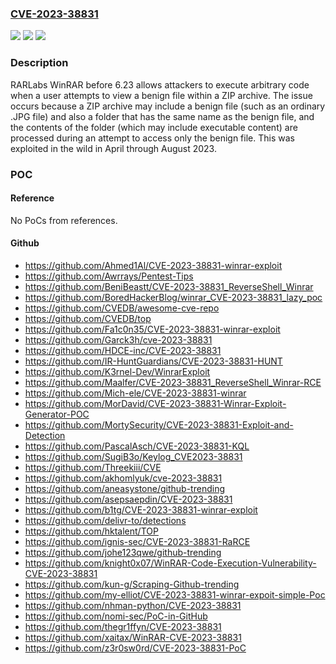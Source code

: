 ### [CVE-2023-38831](https://cve.mitre.org/cgi-bin/cvename.cgi?name=CVE-2023-38831)
![](https://img.shields.io/static/v1?label=Product&message=n%2Fa&color=blue)
![](https://img.shields.io/static/v1?label=Version&message=n%2Fa&color=blue)
![](https://img.shields.io/static/v1?label=Vulnerability&message=n%2Fa&color=brighgreen)

### Description

RARLabs WinRAR before 6.23 allows attackers to execute arbitrary code when a user attempts to view a benign file within a ZIP archive. The issue occurs because a ZIP archive may include a benign file (such as an ordinary .JPG file) and also a folder that has the same name as the benign file, and the contents of the folder (which may include executable content) are processed during an attempt to access only the benign file. This was exploited in the wild in April through August 2023.

### POC

#### Reference
No PoCs from references.

#### Github
- https://github.com/Ahmed1Al/CVE-2023-38831-winrar-exploit
- https://github.com/Awrrays/Pentest-Tips
- https://github.com/BeniBeastt/CVE-2023-38831_ReverseShell_Winrar
- https://github.com/BoredHackerBlog/winrar_CVE-2023-38831_lazy_poc
- https://github.com/CVEDB/awesome-cve-repo
- https://github.com/CVEDB/top
- https://github.com/Fa1c0n35/CVE-2023-38831-winrar-exploit
- https://github.com/Garck3h/cve-2023-38831
- https://github.com/HDCE-inc/CVE-2023-38831
- https://github.com/IR-HuntGuardians/CVE-2023-38831-HUNT
- https://github.com/K3rnel-Dev/WinrarExploit
- https://github.com/Maalfer/CVE-2023-38831_ReverseShell_Winrar-RCE
- https://github.com/Mich-ele/CVE-2023-38831-winrar
- https://github.com/MorDavid/CVE-2023-38831-Winrar-Exploit-Generator-POC
- https://github.com/MortySecurity/CVE-2023-38831-Exploit-and-Detection
- https://github.com/PascalAsch/CVE-2023-38831-KQL
- https://github.com/SugiB3o/Keylog_CVE2023-38831
- https://github.com/Threekiii/CVE
- https://github.com/akhomlyuk/cve-2023-38831
- https://github.com/aneasystone/github-trending
- https://github.com/asepsaepdin/CVE-2023-38831
- https://github.com/b1tg/CVE-2023-38831-winrar-exploit
- https://github.com/delivr-to/detections
- https://github.com/hktalent/TOP
- https://github.com/ignis-sec/CVE-2023-38831-RaRCE
- https://github.com/johe123qwe/github-trending
- https://github.com/knight0x07/WinRAR-Code-Execution-Vulnerability-CVE-2023-38831
- https://github.com/kun-g/Scraping-Github-trending
- https://github.com/my-elliot/CVE-2023-38831-winrar-expoit-simple-Poc
- https://github.com/nhman-python/CVE-2023-38831
- https://github.com/nomi-sec/PoC-in-GitHub
- https://github.com/thegr1ffyn/CVE-2023-38831
- https://github.com/xaitax/WinRAR-CVE-2023-38831
- https://github.com/z3r0sw0rd/CVE-2023-38831-PoC

